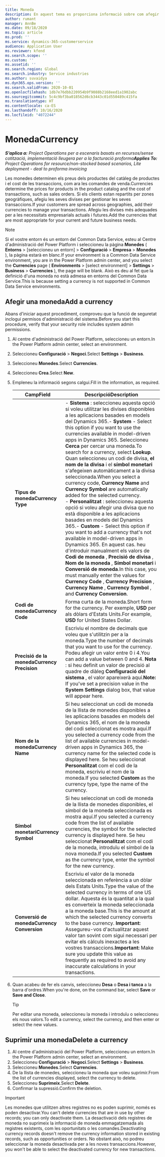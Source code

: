 ```yaml
---
title: Moneda
description: En aquest tema es proporciona informació sobre com afegir i suprimir els tipus de moneda al Project Operations.
author: rumant
manager: AnnBe
ms.date: 09/18/2020
ms.topic: article
ms.prod: ''
ms.service: dynamics-365-customerservice
audience: Application User
ms.reviewer: kfend
ms.search.scope: ''
ms.custom: ''
ms.assetid: ''
ms.search.region: Global
ms.search.industry: Service industries
ms.author: suvaidya
ms.dyn365.ops.version: ''
ms.search.validFrom: 2020-10-01
ms.openlocfilehash: 1db7e76dbb220954b9f9088b2168eed1a1902abc
ms.sourcegitcommit: 5c4c9bf3ba018562d6cb3443c01d550489c415fa
ms.translationtype: HT
ms.contentlocale: ca-ES
ms.lasthandoff: 10/16/2020
ms.locfileid: "4072244"
---
```

# <a name="currency"></a><span data-ttu-id="93546-103">Moneda</span><span class="sxs-lookup"><span data-stu-id="93546-103">Currency</span></span>

<span data-ttu-id="93546-104">_**S'aplica a:** Project Operations per a escenaris basats en recursos/sense cotització, implementació lleugera per a la facturació proforma_</span><span class="sxs-lookup"><span data-stu-id="93546-104">_**Applies To:** Project Operations for resource/non-stocked based scenarios, Lite deployment - deal to proforma invoicing_</span></span>

<span data-ttu-id="93546-105">Les monedes determinen els preus dels productes del catàleg de productes i el cost de les transaccions, com ara les comandes de venda.</span><span class="sxs-lookup"><span data-stu-id="93546-105">Currencies determine the prices for products in the product catalog and the cost of transactions, such as sales orders.</span></span> <span data-ttu-id="93546-106">Si els clients estan repartits per zones geogràfiques, afegiu les seves divises per gestionar les seves transaccions.</span><span class="sxs-lookup"><span data-stu-id="93546-106">If your customers are spread across geographies, add their currencies to manage your transactions.</span></span> <span data-ttu-id="93546-107">Afegiu les divises més adequades per a les necessitats empresarials actuals i futures.</span><span class="sxs-lookup"><span data-stu-id="93546-107">Add the currencies that are most appropriate for your current and future business needs.</span></span>  

> [!NOTE]
> <span data-ttu-id="93546-108">Si el vostre entorn és un entorn del Common Data Service, esteu al Centre d'administració del Power Platform i seleccioneu la pàgina **Monedes** ( **Entorns** > [seleccioneu un entorn] > **Configuració** > **Empresa** > **Monedes** ), la pàgina estarà en blanc.</span><span class="sxs-lookup"><span data-stu-id="93546-108">If your environment is a Common Data Service environment, you are in the Power Platform admin center, and you select the **Currencies** page ( **Environments** > [select environment] > **Settings** > **Business** > **Currencies** ), the page will be blank.</span></span> <span data-ttu-id="93546-109">Això es deu al fet que la definició d'una moneda no està admesa en entorns del Common Data Service.</span><span class="sxs-lookup"><span data-stu-id="93546-109">This is because setting a currency is not supported in Common Data Service environments.</span></span>

## <a name="add-a-currency"></a><span data-ttu-id="93546-110">Afegir una moneda</span><span class="sxs-lookup"><span data-stu-id="93546-110">Add a currency</span></span>  
<span data-ttu-id="93546-111">Abans d'iniciar aquest procediment, comproveu que la funció de seguretat inclogui permisos d'administració del sistema.</span><span class="sxs-lookup"><span data-stu-id="93546-111">Before you start this procedure, verify that your security role includes system admin permissions.</span></span> 

1. <span data-ttu-id="93546-112">Al centre d'administració del Power Platform, seleccioneu un entorn.</span><span class="sxs-lookup"><span data-stu-id="93546-112">In the Power Platform admin center, select an environment.</span></span> 
2. <span data-ttu-id="93546-113">Seleccioneu **Configuració** > **Negoci**.</span><span class="sxs-lookup"><span data-stu-id="93546-113">Select **Settings** > **Business**.</span></span>
3. <span data-ttu-id="93546-114">Seleccioneu **Monedes**.</span><span class="sxs-lookup"><span data-stu-id="93546-114">Select **Currencies**.</span></span>  
4. <span data-ttu-id="93546-115">Seleccioneu **Crea**.</span><span class="sxs-lookup"><span data-stu-id="93546-115">Select **New**.</span></span>  
5. <span data-ttu-id="93546-116">Empleneu la informació segons calgui.</span><span class="sxs-lookup"><span data-stu-id="93546-116">Fill in the information, as required.</span></span>  


   |          <span data-ttu-id="93546-117">Camp</span><span class="sxs-lookup"><span data-stu-id="93546-117">Field</span></span>          |                                                                                                                                                                                                                                                                                                                                                                            <span data-ttu-id="93546-118">Descripció</span><span class="sxs-lookup"><span data-stu-id="93546-118">Description</span></span>                                                                                                                                                                                                                                                                                                                                                                            |
   |-------------------------|-------------------------------------------------------------------------------------------------------------------------------------------------------------------------------------------------------------------------------------------------------------------------------------------------------------------------------------------------------------------------------------------------------------------------------------------------------------------------------------------------------------------------------------------------------------------------------------------------------------------------------------------------------------------------------------------------------------------------------------------------------------------|
   |    <span data-ttu-id="93546-119">**Tipus de moneda**</span><span class="sxs-lookup"><span data-stu-id="93546-119">**Currency Type**</span></span>    | <span data-ttu-id="93546-120">- **Sistema** : seleccioneu aquesta opció si voleu utilitzar les divises disponibles a les aplicacions basades en models del Dynamics 365.</span><span class="sxs-lookup"><span data-stu-id="93546-120">- **System** - Select this option if you want to use the currencies available in model-driven apps in Dynamics 365.</span></span> <span data-ttu-id="93546-121">Seleccioneu **Cerca** per cercar una moneda.</span><span class="sxs-lookup"><span data-stu-id="93546-121">To search for a currency,  select **Lookup**.</span></span> <span data-ttu-id="93546-122">Quan seleccioneu un codi de divisa, **el nom de la divisa** i el **símbol monetari** s'afegeixen automàticament a la divisa seleccionada.</span><span class="sxs-lookup"><span data-stu-id="93546-122">When you select a currency code, **Currency Name** and **Currency Symbol** are automatically added for the selected currency.</span></span><br /><span data-ttu-id="93546-123">- **Personalitzat** : seleccioneu aquesta opció si voleu afegir una divisa que no està disponible a les aplicacions basades en models del Dynamics 365.</span><span class="sxs-lookup"><span data-stu-id="93546-123">- **Custom** - Select this option if you want to add a currency that's not available in model-driven apps in Dynamics 365.</span></span> <span data-ttu-id="93546-124">En aquest cas. heu d'introduir manualment els valors de **Codi de moneda** , **Precisió de divisa** , **Nom de la moneda** , **Símbol monetari** i **Conversió de moneda**.</span><span class="sxs-lookup"><span data-stu-id="93546-124">In this case, you must manually enter the values for **Currency Code** , **Currency Precision** , **Currency Name** , **Currency Symbol** , and **Currency Conversion**.</span></span> |
   |    <span data-ttu-id="93546-125">**Codi de moneda**</span><span class="sxs-lookup"><span data-stu-id="93546-125">**Currency Code**</span></span>    |                                                                                                                                                                                                                                                                                                                                            <span data-ttu-id="93546-126">Forma curta de la moneda.</span><span class="sxs-lookup"><span data-stu-id="93546-126">Short form for the currency.</span></span> <span data-ttu-id="93546-127">Per exemple, **USD** per als dòlars d'Estats Units.</span><span class="sxs-lookup"><span data-stu-id="93546-127">For example, **USD** for United States Dollar.</span></span>                                                                                                                                                                                                                                                                                                                                            |
   | <span data-ttu-id="93546-128">**Precisió de la moneda**</span><span class="sxs-lookup"><span data-stu-id="93546-128">**Currency Precision**</span></span>  |                                                                                                                                                                                  <span data-ttu-id="93546-129">Escriviu el nombre de decimals que voleu que s'utilitzin per a la moneda.</span><span class="sxs-lookup"><span data-stu-id="93546-129">Type the number of decimals that you want to use for the currency.</span></span>  <span data-ttu-id="93546-130">Podeu afegir un valor entre 0 i 4.</span><span class="sxs-lookup"><span data-stu-id="93546-130">You can add a value between 0 and 4.</span></span> <span data-ttu-id="93546-131">**Nota** : si heu definit un valor de precisió al quadre de diàleg **Configuració del sistema** , el valor apareixerà aquí.</span><span class="sxs-lookup"><span data-stu-id="93546-131">**Note:**  If you've set a precision value in the **System Settings** dialog box, that value will appear here.</span></span>                                                                                                                                                                                  |
   |    <span data-ttu-id="93546-132">**Nom de la moneda**</span><span class="sxs-lookup"><span data-stu-id="93546-132">**Currency Name**</span></span>    |                                                                                                                                                                                                                                         <span data-ttu-id="93546-133">Si heu seleccionat un codi de moneda de la llista de monedes disponibles a les aplicacions basades en models del Dynamics 365, el nom de la moneda del codi seleccionat es mostra aquí.</span><span class="sxs-lookup"><span data-stu-id="93546-133">If you selected a currency code from the list of available currencies in model-driven apps in Dynamics 365, the currency name for the selected code is displayed here.</span></span> <span data-ttu-id="93546-134">Se heu seleccionat **Personalitzat** com el codi de la moneda, escriviu el nom de la moneda.</span><span class="sxs-lookup"><span data-stu-id="93546-134">If you selected **Custom** as the currency type, type the name of the currency.</span></span>                                                                                                                                                                                                                                          |
   |   <span data-ttu-id="93546-135">**Símbol monetari**</span><span class="sxs-lookup"><span data-stu-id="93546-135">**Currency Symbol**</span></span>   |                                                                                                                                                                                                                                                                      <span data-ttu-id="93546-136">Si heu seleccionat un codi de moneda de la llista de monedes disponibles, el símbol de la moneda seleccionada es mostra aquí.</span><span class="sxs-lookup"><span data-stu-id="93546-136">If you selected a currency code from the list of available currencies, the symbol for the selected currency is displayed here.</span></span> <span data-ttu-id="93546-137">Se heu seleccionat **Personalitzat** com el codi de la moneda, introduïu el símbol de la nova moneda.</span><span class="sxs-lookup"><span data-stu-id="93546-137">If you selected **Custom** as the currency type, enter the symbol for the new currency.</span></span>                                                                                                                                                                                                                                                                       |
   | <span data-ttu-id="93546-138">**Conversió de moneda**</span><span class="sxs-lookup"><span data-stu-id="93546-138">**Currency Conversion**</span></span> |                                                                                                                                                                                                                                     <span data-ttu-id="93546-139">Escriviu el valor de la moneda seleccionada en referència a un dòlar dels Estats Units.</span><span class="sxs-lookup"><span data-stu-id="93546-139">Type the value of the selected currency in terms of one US dollar.</span></span> <span data-ttu-id="93546-140">Aquesta és la quantitat a la qual es converteix la moneda seleccionada a la moneda base.</span><span class="sxs-lookup"><span data-stu-id="93546-140">This is the amount at which the selected currency converts to the base currency.</span></span> <span data-ttu-id="93546-141">**Important:** Assegureu-vos d'actualitzar aquest valor tan sovint com sigui necessari per evitar els càlculs inexactes a les vostres transaccions.</span><span class="sxs-lookup"><span data-stu-id="93546-141">**Important:**  Make sure you update this value as frequently as required to avoid any inaccurate calculations in your transactions.</span></span>                                                                                                                                                                                                                                      |


6. <span data-ttu-id="93546-142">Quan acabeu de fer els canvis, seleccioneu **Desa** o **Desa i tanca** a la barra d'ordres.</span><span class="sxs-lookup"><span data-stu-id="93546-142">When you're done, on the command bar, select **Save** or **Save and Close**.</span></span>  

   > [!TIP]
   >  <span data-ttu-id="93546-143">Per editar una moneda, seleccioneu la moneda i introduïu o seleccioneu els nous valors.</span><span class="sxs-lookup"><span data-stu-id="93546-143">To edit a currency, select the currency, and then enter or select the new values.</span></span>  

## <a name="delete-a-currency"></a><span data-ttu-id="93546-144">Suprimir una moneda</span><span class="sxs-lookup"><span data-stu-id="93546-144">Delete a currency</span></span>  

1. <span data-ttu-id="93546-145">Al centre d'administració del Power Platform, seleccioneu un entorn.</span><span class="sxs-lookup"><span data-stu-id="93546-145">In the Power Platform admin center, select an environment.</span></span> 
2. <span data-ttu-id="93546-146">Seleccioneu **Configuració** > **Negoci**.</span><span class="sxs-lookup"><span data-stu-id="93546-146">Select **Settings** > **Business**.</span></span>
3. <span data-ttu-id="93546-147">Seleccioneu **Monedes**.</span><span class="sxs-lookup"><span data-stu-id="93546-147">Select **Currencies**.</span></span>  
4. <span data-ttu-id="93546-148">De la llista de monedes, seleccioneu la moneda que voleu suprimir.</span><span class="sxs-lookup"><span data-stu-id="93546-148">From the list of currencies displayed, select the currency to delete.</span></span>  
5. <span data-ttu-id="93546-149">Seleccioneu **Suprimeix**.</span><span class="sxs-lookup"><span data-stu-id="93546-149">Select **Delete**.</span></span>  
6. <span data-ttu-id="93546-150">Confirmar la supressió.</span><span class="sxs-lookup"><span data-stu-id="93546-150">Confirm the deletion.</span></span>  

> [!IMPORTANT]
>  <span data-ttu-id="93546-151">Les monedes que utilitzen altres registres no es poden suprimir, només es poden desactivar.</span><span class="sxs-lookup"><span data-stu-id="93546-151">You can't delete currencies that are in use by other records; you can only deactivate them.</span></span> <span data-ttu-id="93546-152">La desactivació dels registres de moneda no suprimeix la informació de moneda emmagatzemada als registres existents, com les oportunitats o les comandes.</span><span class="sxs-lookup"><span data-stu-id="93546-152">Deactivating currency records doesn't remove the currency information stored in existing records, such as opportunities or orders.</span></span> <span data-ttu-id="93546-153">No obstant això, no podreu seleccionar la moneda desactivada per a les noves transaccions.</span><span class="sxs-lookup"><span data-stu-id="93546-153">However, you won't be able to select the deactivated currency for new transactions.</span></span>  
